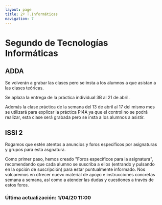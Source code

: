 ```yaml
---
layout: page
title: 2º T.Informáticas
navigation: 7
---
```


# Segundo de Tecnologías Informáticas


## ADDA

Se volverán a grabar las clases pero se insta a los alumnos a que asistan a las clases teóricas.

Se aplaza la entrega de la práctica individual 3B al 21 de abril.

Además la clase práctica de la semana del 13 de abril al 17 del mismo mes se utilizará para explicar la práctica PI4A ya que el control no se podrá realizar, esta clase será grabada pero se insta a los alumnos a asistir.

## ISSI 2

Rogamos que estén atentos a anuncios y foros específicos por asignaturas y grupos para esta asgnatura.

Como primer paso, hemos creado "Foros específicos para la asignatura", recomendando que cada alumno se suscriba a ellos (entrando y pulsando en la opción de suscripción) para estar puntualmente informado. Nos volcaremos en ofrecer nuevo material de apoyo e instrucciones concretas semana a semana, así como a atender las dudas y cuestiones a través de estos foros.


### Última actualización: 1/04/20 11:00
